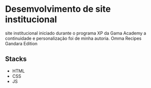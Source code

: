 # Desemvolvimento de site institucional

site institucional iniciado durante o programa XP da Gama Academy a continuidade e personalização foi de minha autoria. Omma Recipes Gandara Edition

## Stacks
- HTML
- CSS
- JS
